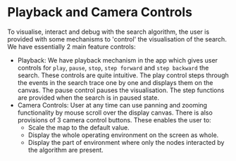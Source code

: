 # Playback and Camera Controls

To visualise, interact and debug with the search algorithm, the user is provided with some mechanisms to 'control' the visualisation of the search. We have essentially 2 main feature controls:
- Playback: We have playback mechanism in the app which gives user controls for `play`, `pause`, `stop`, `step forward` and `step backward` the search. These controls are quite intuitive. The play control steps through the events in the search trace one by one and displays them on the canvas. The pause control pauses the visualisation. The step functions are provided when the search is in paused state.
- Camera Controls: User at any time can use panning and zooming functionality by mouse scroll over the display canvas. There is also provisions of 3 camera control buttons. These enables the user to:
  - Scale the map to the default value.
  - Display the whole operating environment on the screen as whole.
  - Display the part of environment where only the nodes interacted by the algorithm are present.
